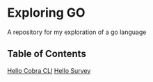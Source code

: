 # Exploring GO
A repository for my exploration of a go language

## Table of Contents

[Hello Cobra CLI](hello-cobra-cli/README.md)
[Hello Survey](hello-survey/README.md)
